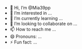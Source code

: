 - 👋 Hi, I’m @Mia39pp
- 👀 I’m interested in ...
- 🌱 I’m currently learning ...
- 💞️ I’m looking to collaborate on ...
- 📫 How to reach me ...
- 😄 Pronouns: ...
- ⚡ Fun fact: ...

<!---
Mia39pp/Mia39pp is a ✨ special ✨ repository because its `README.md` (this file) appears on your GitHub profile.
You can click the Preview link to take a look at your changes.
--->
